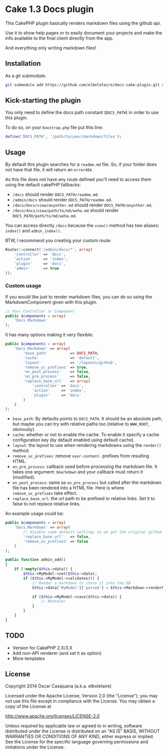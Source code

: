 # Cake 1.3 Docs plugin

This CakePHP plugin basically renders markdown files using the github api.

Use it to show help pages or to easily document your projects and make the info
available to the final client directly from the app.

And everything only writing markdown files!

## Installation

As a git submodule:

```bash
git submodule add https://github.com/elboletaire/docs-cake-plugin.git app/plugins/docs
```

## Kick-starting the plugin

You only need to define the docs path constant (`DOCS_PATH`) in order to use
this plugin.

To do so, on your `boostrap.php` file put this line:

```php
define('DOCS_PATH', '/path/to/your/markdown/files');
```

## Usage

By default this plugin searches for a `readme.md` file. So, if your folder does
not have that file, it will return an `error404`.

As this file does not have any route defined you'll need to access them using
the default cakePHP fallbacks:

- `/docs` should render `DOCS_PATH/readme.md`.
- `/admin/docs` should render `DOCS_PATH/readme.md`.
- `/docs/docs/view/anyother.md` should render `DOCS_PATH/anyother.md`.
- `/docs/docs/view/path/to/md/woha.md` should render `DOCS_PATH/path/to/md/woha.md`.

You can access directly `/docs` because the `view()` method has two aliases:
`index()` and `admin_index()`.

BTW, I recommend you creating your custom route:

```php
Router::connect('/admin/docs/*', array(
	'controller' => 'docs',
	'action'     => 'index',
	'plugin'     => 'docs',
	'admin'      => true
));
```

### Custom usage

If you would like just to render markdown files, you can do so using the
MarkdownComponent given with this plugin.

```php
// Your Controller or Component
public $components = array(
	'Docs.Markdown'
);
```

It has many options making it very flexible:

```php
public $components = array(
	'Docs.Markdown' => array(
        'base_path'          => DOCS_PATH,
        'cache'              => 'default',
        'layout'             => '/layouts/github',
        'remove_uc_prefixes' => true,
        'on_post_process'    => false,
        'on_pre_process'     => false,
        'replace_base_url'   => array(
            'controller' => 'docs',
            'action'     => 'index',
            'plugin'     => 'docs'
        )
	)
);
```

- `base_path`: By defaults points to `DOCS_PATH`. It should be an absolute path,
  but maybe you can try with relative paths too (relative to `WWW_ROOT`,
  obviously).
- `cache`: whether or not to enable the cache. To enable it specify a cache
  configuration key (by default enabled using default cache).
- `layout`: the layout to use when rendering markdowns using the `render()`
  method.
- `remove_uc_prefixes`: remove `user-content-` prefixes from resulting HTML.
- `on_pre_process`: callback used before processing the markdown file. It takes
  one argument: `$markdown` and your callback must return it (modified).
- `on_post_process`: same as `on_pre_process` but called after the markdown file
  has been rendered into a HTML file. Here is where `remove_uc_prefixes` take
  effect.
- `replace_base_url`: the url path to be prefixed to relative links. Set it to
  false to not replace relative links.

An example usage could be:

```php
public $components = array(
	'Docs.Markdown' => array(
		// disable some default settings so we get the original github version
		'replace_base_url'   => false,
		'remove_uc_prefixes' => false
	)
);

public function admin_add()
{
	if (!empty($this->data)) {
		$this->MyModel->set($this->data);
		if ($this->MyModel->validates()) {
			// Render a markdown to store it into the DB
			$this->data['MyModel']['parsed'] = $this->Markdown->renderMarkdown($this->data['MyModel']['markdown']);

			if ($this->MyModel->save($this->data)) {
				// Whatever
			}
		}
	}
}
```

## TODO

- Version for CakePHP 2.X/3.X
- Add non-API renderer (and set it as option)
- More templates

## License

Copyright 2014 Òscar Casajuana (a.k.a. elboletaire)

Licensed under the Apache License, Version 2.0 (the "License");
you may not use this file except in compliance with the License.
You may obtain a copy of the License at

   http://www.apache.org/licenses/LICENSE-2.0

Unless required by applicable law or agreed to in writing, software
distributed under the License is distributed on an "AS IS" BASIS,
WITHOUT WARRANTIES OR CONDITIONS OF ANY KIND, either express or implied.
See the License for the specific language governing permissions and
imitations under the License.
